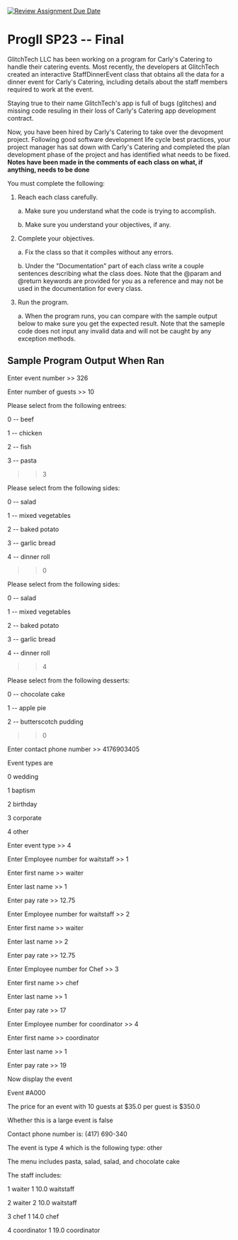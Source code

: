 [![Review Assignment Due Date](https://classroom.github.com/assets/deadline-readme-button-24ddc0f5d75046c5622901739e7c5dd533143b0c8e959d652212380cedb1ea36.svg)](https://classroom.github.com/a/u4OLyrOR)
# ProgII SP23 -- Final


GlitchTech LLC has been working on a program for Carly's Catering to handle their catering events. 
Most recently, the developers at GlitchTech created an interactive StaffDinnerEvent class that obtains 
all the data for a dinner event for Carly's Catering, including details about the staff members required to work at the event. 

Staying true to their name GlitchTech's app is full of bugs (glitches) and missing code resuling in their loss of Carly's Catering
app development contract. 

Now, you have been hired by Carly's Catering to take over the devopment project. Following good software development life cycle best
practices, your project manager has sat down with Carly's Catering and completed the plan development phase of the project and has 
identified what needs to be fixed. **Notes have been made in the comments of each class on what, if anything, needs to be done**

You must complete the following:
1. Reach each class carefully.
  
      a. Make sure you understand what the code is trying to accomplish.
  
      b. Make sure you understand your objectives, if any. 

2. Complete your objectives.
  
      a. Fix the class so that it compiles without any errors. 
  
      b. Under the "Documentation" part of each class write a couple sentences describing what the class does. Note that the 
         @param and @return keywords are provided for you as a reference and may not be used in the documentation for every class. 

3. Run the program.
  
      a. When the program runs, you can compare with the sample output below to make sure you get the expected result. Note that the 
         sameple code does not input any invalid data and will not be caught by any exception methods. 





Sample Program Output When Ran 
---------------------------------------------------------------------------------------------

Enter event number >> 326

Enter number of guests >> 10

Please select from the following entrees:

0  --  beef

1  --  chicken

2  --  fish

3  --  pasta

>> 3

Please select from the following sides:

0  --  salad

1  --  mixed vegetables

2  --  baked potato

3  --  garlic bread

4  --  dinner roll

>> 0

Please select from the following sides:

0  --  salad

1  --  mixed vegetables

2  --  baked potato

3  --  garlic bread

4  --  dinner roll

>> 4

Please select from the following desserts:

0  --  chocolate cake

1  --  apple pie

2  --  butterscotch pudding

>> 0

Enter contact phone number >> 4176903405

Event types are

0 wedding

1 baptism

2 birthday

3 corporate

4 other

Enter event type >> 4

Enter Employee number for waitstaff >> 1     

Enter first name >> waiter

Enter last name >> 1

Enter pay rate >> 12.75

Enter Employee number for waitstaff >> 2

Enter first name >> waiter

Enter last name >> 2

Enter pay rate >> 12.75

Enter Employee number for Chef >> 3

Enter first name >> chef

Enter last name >> 1

Enter pay rate >> 17

Enter Employee number for coordinator >> 4

Enter first name >> coordinator

Enter last name >> 1

Enter pay rate >> 19


Now display the event


Event #A000

The price for an event with 10 guests at $35.0 per guest is $350.0

Whether this is a large event is false

Contact phone number is: (417) 690-340

The event is type 4 which is the following type: other

The menu includes pasta, salad, salad, and chocolate cake



The staff includes:

1 waiter 1 10.0 waitstaff

2 waiter 2 10.0 waitstaff

3 chef 1 14.0 chef

4 coordinator 1 19.0 coordinator
